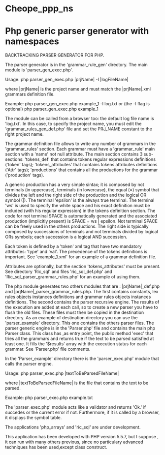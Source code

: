 # Cheope_ppp_ns
Php generic parser generator with namespaces
===========================

BACKTRACKING PARSER GENERATOR FOR PHP.

The parser generator is in the 'grammar_rule_gen' directory.
The main module is 'parser_gen_exec.php'.

Usage:
php parser_gen_exec.php |prjName| -l |logFileName|

where |prjName| is the project name and must match the |prjName|.xml
grammars definition file.

Example:
php parser_gen_exec.php example_1 -l log.txt
or (the -l flag is optional)
php parser_gen_exec.php example_1

The module can be called from a browser too: the default log file name 
is 'log.txt'.
In this case, to specify the project name, you must edit the 
'grammar_rules_gen_def.php' file and set the PRJ_NAME constant to the right 
project name.

The grammar definition file allows to write any number of grammars in the 
'grammar_rules' section.
Each grammar must have a 'grammar_rule' main section with a 'name'
not null attribute. 
The main section contains 3 sub-sections:
'tokens_def' that contains tokens regular expressions definitions ('token' tags);
'tokens_attributes' that contains tokens attributes definitions ('Attr' tags);
'productions' that contains all the productions for the grammar ('production' tags).

A generic production has a very simple sintax; it is composed by
not terminals (in uppercase), terminals (in lowercase), the equal (=) symbol that
divides the left and the right side of the production 
and the logical OR symbol (|).
The terminal 'epsilon' is the always true terminal.
The terminal 'ws' is used to specify the white space and his exact definition 
must be included (with his regular expression) in the tokens definition section.
The code for not terminal SPACE is automatically generated and the associated production
(implicitly present) is SPACE = ws | epsilon. Not terminal SPACE can be freely
used in the others productions.
The right side is typically composed by successions of terminals and not terminals 
divided by logical ORs symbols; each succession is a logical AND succession.

Each token is defined by a 'token' xml tag that have two mandatory attributes:
'type' and 'val'.
The precedence of the tokens definitions is important.
See 'example_1.xml' for an example of a grammar definition file.

Attributes are optionally, but the section 'tokens_attributes' must be present.
See directory 'Ric_sql' and files 'ric_sql_def.php' and 
'Ric_sql_parser_grammar_rules.php' for an example of using them.
 
The php module generates two others modules that are : |prjName|_def.php and
|prjName|_parser_grammar_rules.php.
The first contains constants, lex rules objects instances definitions and grammar 
rules objects instances definitions. The second contains the parser recursive 
engine.
The results of the execution are added at each call, so to create a new 
parser you have to flush the old files.
These files must then be copied in the destination directory.
As an example of destination directory you can use the 'parser_example'
directory. This one contains the others parser files.
The parser generic engine is in the 'Parser.php' file and contains the main php
Parser class.
This class has ,as entry point, the public method 'exec' that tries all the grammars 
and returns true if the text to be parsed satisfied at least one.
It fills the '$results' array with the execution status for each grammar.
See 'Parser.php' file comments.
 
In the 'Parser_example' directory there is the 'parser_exec.php' module that
calls the parser engine.

Usage:
php parser_exec.php |textToBeParsedFileName|

where |textToBeParsedFileName| is the file that contains the text to be parsed.

Example:
php parser_exec.php example.txt

The 'parser_exec.php' module acts like a validator and returns 'Ok.' if succedes
or the current error if not.
Furthermore, if it is called by a browser, it displays the symbol table.

The applications 'php_arrays' and 'ric_sql' are under development.

This application has been developed with PHP version 5.5.7, but I suppose , it can run
with many others previous, since no particulary advanced techniques has been used,except class 
construct.
 


